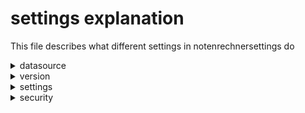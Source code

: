 # settings explanation
This file describes what different settings in notenrechnersettings do


<details>
<summary>datasource</summary>

## datasource setting explenation:

- location: where the app is running, local being on a local machine as localhost and cloud meaning either linked to a cloud for data or running in the web configuration
- type: this is what kind of data the app has to load: either csv's in appdata/user_data or a database
- db_link: whether the app is linked to a database or not
- db_type:
    - db_name: either null if no DB is present or a string with the DB name (ex: myOracle)
    - db_username: database username, null if not present, string with username if present
    - db_userpass: database password, null if not present, string with password if present
    - db_specific: array with database specific information

</details>




<details>
<summary>version</summary>

## version

- platform: what platform the app is running on (either localhost or deployed)
- type: what type of version the current version is: either "DEV","PROD-ALPHA","PROD-BETA" or "PROD-STABLE", names should be self-explaining.
- version: version float, countint up from 0.001
- keyword: a keyword assigned to each 'release', shown to user to provide additional info
- full: if the current ap config is a full version or not (-> minimal if not full, see configurations for more info)

</details>




<details>
<summary>settings</summary>

## settings
- inpt_prefered: what input the user prefers (slider vs input field)
- theme: the theme a user picks (not avilable yet)

</details>






<details>
<summary>security</summary>

## security


#### write:
- check_dangerous: check whether a input is potentially dangerous
- check_path_existence: check if the path exists before writing data (prevents creating files and writing data to wrong files)
- check_if_data_already_present: check if the data is already present (should be turned off when using the simplified scheme)
- check_indexing: check if the indexes are correct and continues
- check_length: check if the defined length from the PL/SQL database schemes are correct, if this is turnedof, maximum length can be ignored, makes connecting to DB impossible!
- enforce_required: enforce the required datatypes and similar, should always be on !
- check_general_format: check whether the general format of the data being written is correct, should always be on !



#### read:
- check_dangerous: check whether a input is potentially dangerous
- check_path_existence: check if the path exists before writing data (prevents creating files and writing data to wrong files)
- check_if_data_already_present: check if the data is already present (should be turned off when using the simplified scheme)



</details>